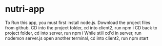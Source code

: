 # nutri-app

To Run this app, you must first install node.js.
Download the project files from github.
CD into the project folder, cd into client2, run npm i
CD back to project folder, cd into server, run npm i
While still cd'd in server, run nodemon server.js
open another terminal, cd into client2, run npm start
